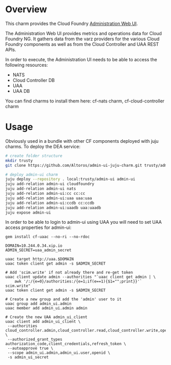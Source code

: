 Overview
========

This charm provides the Cloud Foundry [Administration Web UI](https://github.com/cloudfoundry-incubator/admin-ui/blob/master/README.md).

The Administration Web UI provides metrics and operations data for Cloud Foundry NG. It gathers data from the varz providers for the various Cloud Foundry components as well as from the Cloud Controller and UAA REST APIs.

In order to execute, the Administration UI needs to be able to access the following resources:
- NATS
- Cloud Controller DB
- UAA 
- UAA DB

You can find charms to install them here: cf-nats charm, cf-cloud-controller charm


Usage
=====
Obviously used in a bundle with other CF components deployed with juju charms.
To deploy the DEA service:
```bash
# create folder structure
mkdir trusty
git clone https://github.com/Altoros/admin-ui-juju-charm.git trusty/admin-ui

# deploy admin-ui charm
juju deploy --repository . local:trusty/admin-ui admin-ui
juju add-relation admin-ui cloudfoundry
juju add-relation admin-ui nats
juju add-relation admin-ui:cc cc:cc
juju add-relation admin-ui:uaa uaa:uaa
juju add-relation admin-ui:ccdb cc:ccdb
juju add-relation admin-ui:uaadb uaa:uaadb
juju expose admin-ui
```

In order to be able to login to admin-ui using UAA you will need to set UAA
access properties for admin-ui:
```
gem install cf-uaac --no-ri --no-rdoc

DOMAIN=10.244.0.34.xip.io
ADMIN_SECRET=uaa_admin_secret

uaac target http://uaa.$DOMAIN
uaac token client get admin -s $ADMIN_SECRET

# Add 'scim.write' if not already there and re-get token
uaac client update admin --authorities "`uaac client get admin | \
    awk '/:/{e=0}/authorities:/{e=1;if(e==1){$1="";print}}'` scim.write"
uaac token client get admin -s $ADMIN_SECRET

# Create a new group and add the 'admin' user to it
uaac group add admin_ui.admin
uaac member add admin_ui.admin admin

# Create the new UAA admin_ui_client
uaac client add admin_ui_client \
 --authorities cloud_controller.admin,cloud_controller.read,cloud_controller.write,openid,scim.read \
 --authorized_grant_types authorization_code,client_credentials,refresh_token \
 --autoapprove true \
 --scope admin_ui.admin,admin_ui.user,openid \
 -s admin_ui_secret
```
